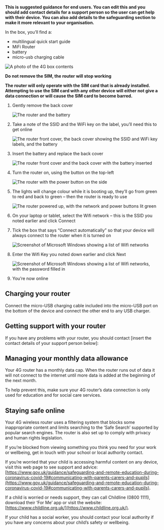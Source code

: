 **This is suggested guidance for end users. You can edit this and you should add contact details for a support person so the user can get help with their device. You can also add details to the safeguarding section to make it more relevant to your organisation.**

In the box, you’ll find a:

* multilingual quick start guide
* MiFi Router
* battery
* micro-usb charging cable

![A photo of the 4G box contents](/devices/4g1.jpg)

**Do not remove the SIM, the router will stop working**

**The router will only operate with the SIM card that is already installed. Attempting to use the SIM card with any other device will either not give a data connection or will cause the SIM card to become barred.**

1. Gently remove the back cover

    ![The router and the battery](/devices/4g2.jpg)

2. Take a note of the SSID and the WiFi key on the label, you’ll need this to get online

    ![The router front cover, the back cover showing the SSID and WiFi key labels, and the battery](/devices/4g3.jpg)

3. Insert the battery and replace the back cover

    ![The router front cover and the back cover with the battery inserted](/devices/4g4.jpg)

4. Turn the router on, using the button on the top-left

    ![The router with the power button on the side](/devices/4g5.jpg)

5.  The lights will change colour while it is booting up, they’ll go from green to red and back to green – then the router is ready to use

    ![The router powered up, with the network and power buttons lit green](/devices/4g6.jpg)

6.  On your laptop or tablet, select the Wifi network – this is the SSID you noted earlier and click Connect
7.  Tick the box that says “Connect automatically” so that your device will always connect to the router when it is turned on

    ![Screenshot of Microsoft Windows showing a list of Wifi networks](/devices/4g7.png)

8.  Enter the Wifi Key you noted down earlier and click Next

    ![Screenshot of Microsoft Windows showing a list of Wifi networks, with the password filled in](/devices/4g8.png)

9.  You’re now online

## Charging your router

Connect the micro-USB charging cable included into the micro-USB port on the bottom of the device and connect the other end to any USB charger.

## Getting support with your router

If you have any problems with your router, you should contact \[insert the contact details of your support person below\]:

## Managing your monthly data allowance

Your 4G router has a monthly data cap. When the router runs out of data it will not connect to the internet until more data is added at the beginning of the next month.

To help prevent this, make sure your 4G router’s data connection is only used for education and for social care services.

## Staying safe online

Your 4G wireless router uses a filtering system that blocks some inappropriate content and limits searching to the ‘Safe Search’ supported by popular search engines. The router is also set up to comply with privacy and human rights legislation.

If you’re blocked from viewing something you think you need for your work or wellbeing, get in touch with your school or local authority contact.

If you’re worried that your child is accessing harmful content on any device, visit this web page to see support and advice: [https://www.gov.uk/guidance/safeguarding-and-remote-education-during-coronavirus-covid-19#communicating-with-parents-carers-and-pupils](https://www.gov.uk/guidance/safeguarding-and-remote-education-during-coronavirus-covid-19#communicating-with-parents-carers-and-pupils).

If a child is worried or needs support, they can call Childline (0800 1111), download their ‘For Me’ app or visit the website: [https://www.childline.org.uk/](https://www.childline.org.uk/).

If your child has a social worker, you should contact your local authority if you have any concerns about your child’s safety or wellbeing.
